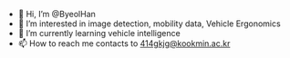 - 👋 Hi, I’m @ByeolHan
- 👀 I’m interested in image detection, mobility data, Vehicle Ergonomics
- 🌱 I’m currently learning vehicle intelligence
- 📫 How to reach me contacts to 414gkjg@kookmin.ac.kr

<!---
ByeolHan/ByeolHan is a ✨ special ✨ repository because its `README.md` (this file) appears on your GitHub profile.
You can click the Preview link to take a look at your changes.
--->
